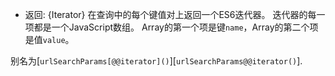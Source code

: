 
* 返回: {Iterator}
在查询中的每个键值对上返回一个ES6迭代器。 迭代器的每一项都是一个JavaScript数组。 Array的第一个项是键`name`，Array的第二个项是值`value`。


别名为[`urlSearchParams[@@iterator]()`][`urlSearchParams@@iterator()`].

